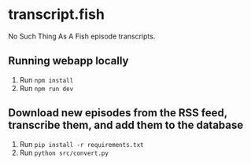 # transcript.fish

No Such Thing As A Fish episode transcripts.

## Running webapp locally

1. Run `npm install`
2. Run `npm run dev`

## Download new episodes from the RSS feed, transcribe them, and add them to the database

1. Run `pip install -r requirements.txt`
2. Run `python src/convert.py`
